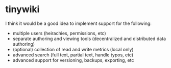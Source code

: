 # tinywiki
I think it would be a good idea to implement support for the following:
- multiple users (heirachies, permissions, etc)
- separate authoring and viewing tools (decentralized and distributed data authoring)
- (optional) collection of read and write metrics (local only)
- advanced search (full text, partial text, handle typos, etc)
- advanced support for versioning, backups, exporting, etc
